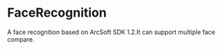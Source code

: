 # FaceRecognition
A face recognition based on ArcSoft SDK 1.2.It can support multiple face compare.
